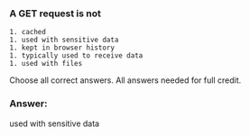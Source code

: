 ### A GET request is not 

```
1. cached
1. used with sensitive data
1. kept in browser history
1. typically used to receive data
1. used with files
```

Choose all correct answers. All answers needed for full credit.

### Answer:
used with sensitive data